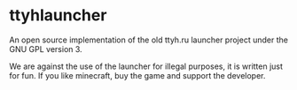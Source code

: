 ttyhlauncher
============

An open source implementation of the old ttyh.ru launcher project under the GNU GPL version 3.

We are against the use of the launcher for illegal purposes, it is written just for fun. If you like minecraft, buy the game and support the developer.
